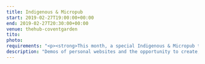```yaml
---
title: Indigenous & Micropub
start: 2019-02-27T19:00:00+00:00
end: 2019-02-27T20:30:00+00:00
venue: thehub-coventgarden
tito:
photo:
requirements: "<p><strong>This month, a special Indigenous & Micropub themed event. <a rel='noreferrer noopener' href='https://realize.be/'>Kristof De Jaeger</a> will be in town and is interested in learning experiences and opinions about his app <a rel='noreferrer noopener' href='https://indieweb.org/Indigenous_for_Android'>Indigenous for Android</a></strong>.</p><p>For anyone new or interested in Micropub we'll be discussing that as well.</p><p>Join us anytime from 18:30 onwards at Proven Dough cafe below Hub by Premier Inn hotel in Covent Garden. The main event starts at 19:00. No need to check-in at the venue, just look out for < rel='noreferrer noopener'a href='http://ohhelloana.blog'>Ana</a>, < rel='noreferrer noopener'a href='https://calumryan.com'>Calum</a> or < rel='noreferrer noopener'a href='https://doubleloop.net'>Neil</a> usually sitting towards the back of the cafe</p><p>There are a couple of different ways you can register for Homebrew Website Club London:</p>"
description: "Demos of personal websites and the opportunity to create, update or experiment on your personal website"
---
```

